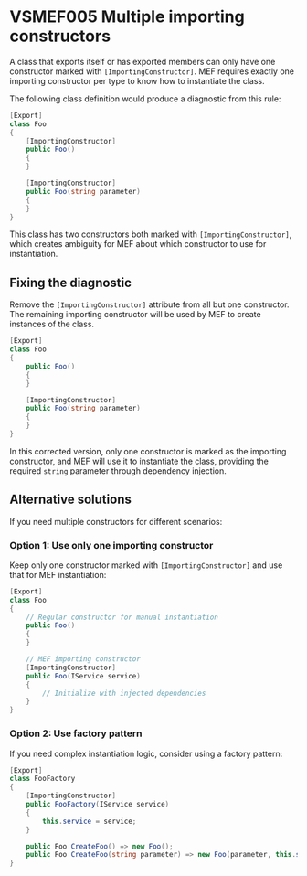# VSMEF005 Multiple importing constructors

A class that exports itself or has exported members can only have one constructor marked with `[ImportingConstructor]`. MEF requires exactly one importing constructor per type to know how to instantiate the class.

The following class definition would produce a diagnostic from this rule:

```cs
[Export]
class Foo
{
    [ImportingConstructor]
    public Foo()
    {
    }

    [ImportingConstructor]
    public Foo(string parameter)
    {
    }
}
```

This class has two constructors both marked with `[ImportingConstructor]`, which creates ambiguity for MEF about which constructor to use for instantiation.

## Fixing the diagnostic

Remove the `[ImportingConstructor]` attribute from all but one constructor. The remaining importing constructor will be used by MEF to create instances of the class.

```cs
[Export]
class Foo
{
    public Foo()
    {
    }

    [ImportingConstructor]
    public Foo(string parameter)
    {
    }
}
```

In this corrected version, only one constructor is marked as the importing constructor, and MEF will use it to instantiate the class, providing the required `string` parameter through dependency injection.

## Alternative solutions

If you need multiple constructors for different scenarios:

### Option 1: Use only one importing constructor

Keep only one constructor marked with `[ImportingConstructor]` and use that for MEF instantiation:

```cs
[Export]
class Foo
{
    // Regular constructor for manual instantiation
    public Foo()
    {
    }

    // MEF importing constructor
    [ImportingConstructor]
    public Foo(IService service)
    {
        // Initialize with injected dependencies
    }
}
```

### Option 2: Use factory pattern

If you need complex instantiation logic, consider using a factory pattern:

```cs
[Export]
class FooFactory
{
    [ImportingConstructor]
    public FooFactory(IService service)
    {
        this.service = service;
    }

    public Foo CreateFoo() => new Foo();
    public Foo CreateFoo(string parameter) => new Foo(parameter, this.service);
}
```
